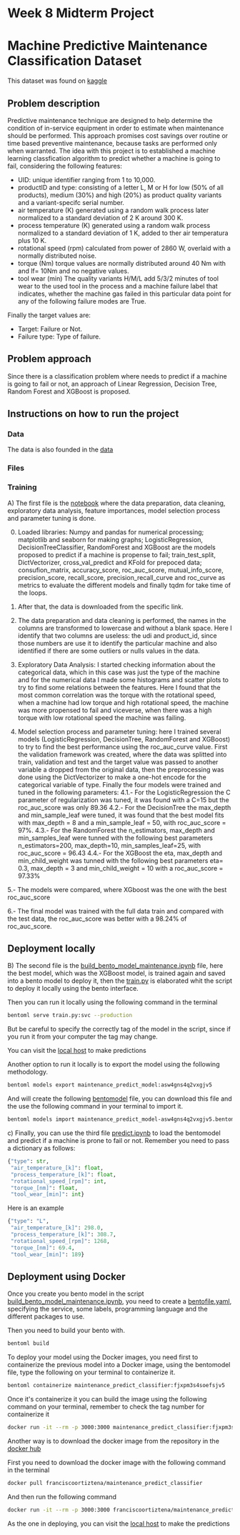 # Week 8 Midterm Project

# Machine Predictive Maintenance Classification Dataset

This dataset was found on [kaggle](https://www.kaggle.com/datasets/shivamb/machine-predictive-maintenance-classification)

## Problem description

Predictive maintenance technique are designed to help determine the condition of in-service equipment in order to estimate when maintenance should be performed. This approach promises cost savings over routine or time based preventive maintenance, because tasks are performed only when warranted. The idea with this project is to established a machine learning classfication algorithm to predict whether a machine is going to fail, considering the following features:
- UID: unique identifier ranging from 1 to 10,000.
- productID and type: consisting of a letter L, M or H for low (50% of all products), medium (30%) and high (20%) as product quality variants and a variant-specifc serial number.
- air temperature (K) generated using a random walk process later normalized to a standard deviation of 2 K around 300 K.
- process temperature (K) generated using a random walk process normalized to a standard deviation of 1 K, added to ther air temperatura plus 10 K.
- rotational speed (rpm) calculated from power of 2860 W, overlaid with a normally distributed noise.
- torque (Nm) torque values are normally distributed around 40 Nm with and lf= 10Nm and no negative values.
- tool wear (min) The quality variants H/M/L add 5/3/2 minutes of tool wear to the used tool in the process and a machine failure label that indicates, whether the machine gas failed in this particular data point for any of the following failure modes are True.

Finally the target values are:
- Target: Failure or Not.
- Failure type: Type of failure.

## Problem approach

Since there is a classification problem where needs to predict if a machine is going to fail or not, an approach of Linear Regression, Decision Tree, Random Forest and XGBoost is proposed.

## Instructions on how to run the project

### Data

The data is also founded in the [data](https://github.com/FranciscoOrtizTena/ML_Zoomcamp/blob/main/8_week/predictive_maintenance.csv)

### Files

### Training

A) The first file is the [notebook](https://github.com/FranciscoOrtizTena/ML_Zoomcamp/blob/main/8_week/notebook.ipynb) where the data preparation, data cleaning, exploratory data analysis, feature importances, model selection process and parameter tuning is done.

0. Loaded libraries: Numpy and pandas for numerical processing; matplotlib and seaborn for making graphs; LogisticRegression, DecisionTreeClassifier, RandomForest and XGBoost are the models proposed to predict if a machine is propense to fail; train_test_split, DictVectorizer, cross_val_predict and KFold for prepoced data; consufion_matrix, accuracy_score, roc_auc_score, mutual_info_score, precision_score, recall_score, precision_recall_curve and roc_curve as metrics to evaluate the different models and finally tqdm for take time of the loops.

1. After that, the data is downloaded from the specific link.

2. The data preparation and data cleaning is performed, the names in the columns are transformed to lowercase and without a blank space. Here I identify that two columns are useless: the udi and product_id, since those numbers are use it to identify the particular machine and also identified if there are some outliers or nulls values in the data.

3. Exploratory Data Analysis: I started checking information about the categorical data, which in this case was just the type of the machine and for the numerical data I made some histograms and scatter plots to try to find some relations between the features. Here I found that the most common correlation was the torque with the rotational speed, when a machine had low torque and high rotational speed, the machine was more propensed to fail and viceverse, when there was a high torque with low rotational speed the machine was failing.

4. Model selection process and parameter tuning: here I trained several models (LogisticRegression, DecisionTree, RandomForest and XGBoost) to try to find the best performance using the roc_auc_curve value. First the validation framework was created, where the data was splitted into train, validation and test and the target value was passed to another variable a dropped from the original data, then the preprocessing was done using the DictVectorizer to make a one-hot encode for the categorical variable of type. Finally the four models were trained and tuned in the following parameters:
4.1.- For the LogisticRegression the C parameter of regularization was tuned, it was found with a C=15 but the roc_auc_score was only 89.36
4.2.- For the DecisionTree the max_depth and min_sample_leaf were tuned, it was found that the best model fits with max_depth = 8 and a min_sample_leaf = 50, with roc_auc_score = 97%.
4.3.- For the RandomForest the n_estimators, max_depth and min_samples_leaf were tunned with the following best parameters n_estimators=200, max_depth=10, min_samples_leaf=25, with roc_auc_score = 96.43
4.4.- For the XGBoost the eta, max_depth and min_child_weight was tunned with the following best parameters eta= 0.3, max_depth = 3 and min_child_weight = 10 with a roc_auc_score = 97.33%

5.- The models were compared, where XGboost was the one with the best roc_auc_score

6.- The final model was trained with the full data train and compared with the test data, the roc_auc_score was better with a 98.24% of roc_auc_score.

## Deployment locally

B) The second file is the [build_bento_model_maintenance.ipynb](https://github.com/FranciscoOrtizTena/ML_Zoomcamp/blob/main/8_week/build_bento_model_maintenance.ipynb) file, here the best model, which was the XGBoost model, is trained again and saved into a bento model to deploy it, then the [train.py](https://github.com/FranciscoOrtizTena/ML_Zoomcamp/blob/main/8_week/train.py) is elaborated whit the script to deploy it locally using the bento interface. 

Then you can run it locally using the following command in the terminal

```bash
bentoml serve train.py:svc --production
```

But be careful to specify the correctly tag of the model in the script, since if you run it from your computer the tag may change.

You can visit the [local host](http://0.0.0.0:3000/) to make predictions

Another option to run it locally is to export the model using the following methodology.

```bash
bentoml models export maintenance_predict_model:asw4gns4q2vxgjv5
```

And will create the following [bentomodel](https://github.com/FranciscoOrtizTena/ML_Zoomcamp/blob/main/8_week/maintenance_predict_model-asw4gns4q2vxgjv5.bentomodel?raw=true) file, you can download this file and the use the following command in your terminal to import it.

```bash
bentoml models import maintenance_predict_model-asw4gns4q2vxgjv5.bentomodel
```

c) Finally, you can use the third file [predict.ipynb](https://github.com/FranciscoOrtizTena/ML_Zoomcamp/blob/main/8_week/predict.ipynb) to load the bentomodel and predict if a machine is prone to fail or not. Remember you need to pass a dictionary as follows:

```python
{"type": str,
 "air_temperature_[k]": float,
 "process_temperature_[k]": float,
 "rotational_speed_[rpm]": int,
 "torque_[nm]": float,
 "tool_wear_[min]": int}
 ```
 
 Here is an example
 
 ```python
 {"type": "L",
  "air_temperature_[k]": 298.0,
  "process_temperature_[k]": 308.7,
  "rotational_speed_[rpm]": 1268,
  "torque_[nm]": 69.4,
  "tool_wear_[min]": 189}
  ```
## Deployment using Docker

Once you create you bento model in the script [build_bento_model_maintenance.ipynb](https://github.com/FranciscoOrtizTena/ML_Zoomcamp/blob/main/8_week/build_bento_model_maintenance.ipynb), you need to create a [bentofile.yaml](https://github.com/FranciscoOrtizTena/ML_Zoomcamp/blob/main/8_week/bentofile.yaml), specifying the service, some labels, programming language and the different packages to use. 


Then you need to build your bento with.

```bash
bentoml build
```
  
To deploy your model using the Docker images, you need first to containerize the previous model into a Docker image, using the bentomodel file, type the following on your terminal to containerize it.


```bash
bentoml containerize maintenance_predict_classifier:fjxpm3s4soefsjv5
```

Once it's containerize it you can build the image using the following command on your terminal, remember to check the tag number for containerize it

```bash
docker run -it --rm -p 3000:3000 maintenance_predict_classifier:fjxpm3s4soefsjv5 serve --production
```

Another way is to download the docker image from the repository in the [docker hub](https://hub.docker.com/r/franciscoortiztena/maintenance_predict_classifier) 

First you need to download the docker image with the following command in the terminal

```bash
docker pull franciscoortiztena/maintenance_predict_classifier
```

And then run the following command

```bash
docker run -it --rm -p 3000:3000 franciscoortiztena/maintenance_predict_classifier serve --production
```

As the one in deploying, you can visit the [local host](http://0.0.0.0:3000/) to make the predictions
